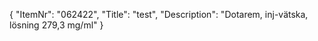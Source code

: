 {
  "ItemNr": "062422",
  "Title": "test",
  "Description": "Dotarem, inj-vätska, lösning 279,3 mg/ml"
}